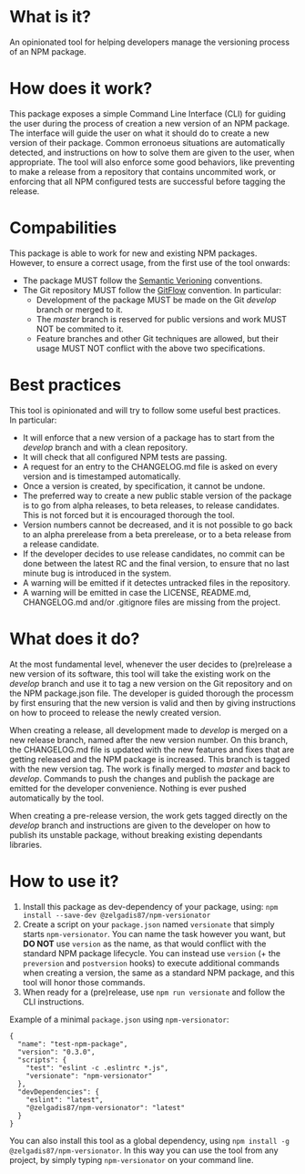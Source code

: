 
# What is it?
An opinionated tool for helping developers manage the versioning process of an NPM package.

# How does it work?
This package exposes a simple Command Line Interface (CLI) for guiding the user during the process of creation a new version of an NPM package.
The interface will guide the user on what it should do to create a new version of their package.
Common erronoeus situations are automatically detected, and instructions on how to solve them are given to the user, when appropriate.
The tool will also enforce some good behaviors, like preventing to make a release from a repository that contains uncommited work, or enforcing that all NPM configured tests are successful before tagging the release.

# Compabilities
This package is able to work for new and existing NPM packages.  
However, to ensure a correct usage, from the first use of the tool onwards:

- The package MUST follow the [Semantic Verioning](http://semver.org)  conventions.
- The Git repository MUST follow the [GitFlow](http://nvie.com/posts/a-successful-git-branching-model/) convention. In particular:
  - Development of the package MUST be made on the Git *develop* branch or merged to it.
  - The *master* branch is reserved for public versions and work MUST NOT be commited to it.
  - Feature branches and other Git techniques are allowed, but their usage MUST NOT conflict with the above two specifications.

# Best practices
This tool is opinionated and will try to follow some useful best practices.  
In particular:

- It will enforce that a new version of a package has to start from the *develop* branch and with a clean repository.
- It will check that all configured NPM tests are passing.
- A request for an entry to the CHANGELOG.md file is asked on every version and is timestamped automatically.
- Once a version is created, by specification, it cannot be undone.
- The preferred way to create a new public stable version of the package is to go from alpha releases, to beta releases, to release candidates. This is not forced but it is encouraged thorough the tool.
- Version numbers cannot be decreased, and it is not possible to go back to an alpha prerelease from a beta prerelease, or to a beta release from a release candidate.
- If the developer decides to use release candidates, no commit can be done between the latest RC and the final version, to ensure that no last minute bug is introduced in the system.
- A warning will be emitted if it detectes untracked files in the repository.
- A warning will be emitted in case the LICENSE, README.md, CHANGELOG.md and/or .gitignore files are missing from the project.

# What does it do?
At the most fundamental level, whenever the user decides to (pre)release a new version of its software, this tool will take the existing work on the *develop* branch and use it to tag a new version on the Git repository and on the NPM package.json file. The developer is guided thorough the processm by first ensuring that the new version is valid and then by giving instructions on how to proceed to release the newly created version.

When creating a release, all development made to *develop* is merged on a new release branch, named after the new version number. On this branch, the CHANGELOG.md file is updated with the new features and fixes that are getting released and the NPM package is increased. This branch is tagged with the new version tag. The work is finally merged to *master* and back to *develop*. Commands to push the changes and publish the package are emitted for the developer convenience. Nothing is ever pushed automatically by the tool.

When creating a pre-release version, the work gets tagged directly on the *develop* branch and instructions are given to the developer on how to publish its unstable package, without breaking existing dependants libraries.

# How to use it?
1. Install this package as dev-dependency of your package, using:
```npm install --save-dev @zelgadis87/npm-versionator```
1. Create a script on your `package.json` named `versionate` that simply starts `npm-versionator`. You can name the task however you want, but **DO NOT** use `version` as the name, as that would conflict with the standard NPM package lifecycle. You can instead use `version` (+ the `preversion` and `postversion` hooks) to execute additional commands when creating a version, the same as a standard NPM package, and this tool will honor those commands.
1. When ready for a (pre)release, use `npm run versionate` and follow the CLI instructions.

Example of a minimal `package.json` using `npm-versionator`:
```
{
  "name": "test-npm-package",
  "version": "0.3.0",
  "scripts": {
    "test": "eslint -c .eslintrc *.js",
    "versionate": "npm-versionator"
  },
  "devDependencies": {
    "eslint": "latest",
    "@zelgadis87/npm-versionator": "latest"
  }
}
```

You can also install this tool as a global dependency, using `npm install -g @zelgadis87/npm-versionator`. In this way you can use the tool from any project, by simply typing `npm-versionator` on your command line.